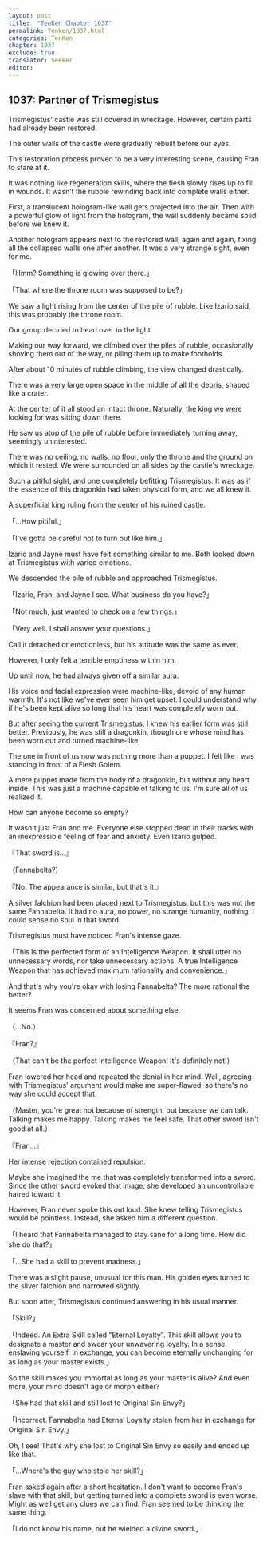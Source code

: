 ```yaml
---
layout: post
title:  "TenKen Chapter 1037"
permalink: Tenken/1037.html
categories: TenKen
chapter: 1037
exclude: true
translator: Seeker
editor: 
---
```

<h2>1037: Partner of Trismegistus</h2>

Trismegistus' castle was still covered in wreckage. However, certain parts had already been restored.

The outer walls of the castle were gradually rebuilt before our eyes.

This restoration process proved to be a very interesting scene, causing Fran to stare at it.

It was nothing like regeneration skills, where the flesh slowly rises up to fill in wounds. It wasn’t the rubble rewinding back into complete walls either.

First, a translucent hologram-like wall gets projected into the air. Then with a powerful glow of light from the hologram, the wall suddenly became solid before we knew it.

Another hologram appears next to the restored wall, again and again, fixing all the collapsed walls one after another. It was a very strange sight, even for me.

「Hmm? Something is glowing over there.」

「That where the throne room was supposed to be?」

We saw a light rising from the center of the pile of rubble. Like Izario said, this was probably the throne room.

Our group decided to head over to the light.

Making our way forward, we climbed over the piles of rubble, occasionally shoving them out of the way, or piling them up to make footholds.

After about 10 minutes of rubble climbing, the view changed drastically.

There was a very large open space in the middle of all the debris, shaped like a crater.

At the center of it all stood an intact throne. Naturally, the king we were looking for was sitting down there.

He saw us atop of the pile of rubble before immediately turning away, seemingly uninterested.

There was no ceiling, no walls, no floor, only the throne and the ground on which it rested. We were surrounded on all sides by the castle's wreckage.

Such a pitiful sight, and one completely befitting Trismegistus. It was as if the essence of this dragonkin had taken physical form, and we all knew it.

A superficial king ruling from the center of his ruined castle.

「...How pitiful.」

「I've gotta be careful not to turn out like him.」

Izario and Jayne must have felt something similar to me. Both looked down at Trismegistus with varied emotions.

We descended the pile of rubble and approached Trismegistus.

「Izario, Fran, and Jayne I see. What business do you have?」

「Not much, just wanted to check on a few things.」

「Very well. I shall answer your questions.」

Call it detached or emotionless, but his attitude was the same as ever.

However, I only felt a terrible emptiness within him.

Up until now, he had always given off a similar aura.

His voice and facial expression were machine-like, devoid of any human warmth. It's not like we've ever seen him get upset. I could understand why if he's been kept alive so long that his heart was completely worn out.

But after seeing the current Trismegistus, I knew his earlier form was still better. Previously, he was still a dragonkin, though one whose mind has been worn out and turned machine-like.

The one in front of us now was nothing more than a puppet. I felt like I was standing in front of a Flesh Golem.

A mere puppet made from the body of a dragonkin, but without any heart inside. This was just a machine capable of talking to us. I'm sure all of us realized it.

How can anyone become so empty?

It wasn't just Fran and me. Everyone else stopped dead in their tracks with an inexpressible feeling of fear and anxiety. Even Izario gulped.

『That sword is...』

（Fannabelta?）

『No. The appearance is similar, but that's it.』

A silver falchion had been placed next to Trismegistus, but this was not the same Fannabelta. It had no aura, no power, no strange humanity, nothing. I could sense no soul in that sword.

Trismegistus must have noticed Fran's intense gaze.

「This is the perfected form of an Intelligence Weapon. It shall utter no unnecessary words, nor take unnecessary actions. A true Intelligence Weapon that has achieved maximum rationality and convenience.」

And that's why you're okay with losing Fannabelta? The more rational the better?

It seems Fran was concerned about something else.

（...No.）

『Fran?』

（That can't be the perfect Intelligence Weapon! It's definitely not!）

Fran lowered her head and repeated the denial in her mind. Well, agreeing with Trismegistus' argument would make me super-flawed, so there's no way she could accept that.

（Master, you're great not because of strength, but because we can talk. Talking makes me happy. Talking makes me feel safe. That other sword isn't good at all.）

『Fran...』

Her intense rejection contained repulsion.

Maybe she imagined the me that was completely transformed into a sword. Since the other sword evoked that image, she developed an uncontrollable hatred toward it.

However, Fran never spoke this out loud. She knew telling Trismegistus would be pointless. Instead, she asked him a different question.

「I heard that Fannabelta managed to stay sane for a long time. How did she do that?」

「...She had a skill to prevent madness.」

There was a slight pause, unusual for this man. His golden eyes turned to the silver falchion and narrowed slightly.

But soon after, Trismegistus continued answering in his usual manner.

「Skill?」

「Indeed. An Extra Skill called "Eternal Loyalty". This skill allows you to designate a master and swear your unwavering loyalty. In a sense, enslaving yourself. In exchange, you can become eternally unchanging for as long as your master exists.」

So the skill makes you immortal as long as your master is alive? And even more, your mind doesn't age or morph either?

「She had that skill and still lost to Original Sin Envy?」

「Incorrect. Fannabelta had Eternal Loyalty stolen from her in exchange for Original Sin Envy.」

Oh, I see! That's why she lost to Original Sin Envy so easily and ended up like that.

「...Where's the guy who stole her skill?」

Fran asked again after a short hesitation. I don't want to become Fran's slave with that skill, but getting turned into a complete sword is even worse. Might as well get any clues we can find. Fran seemed to be thinking the same thing.

「I do not know his name, but he wielded a divine sword.」


